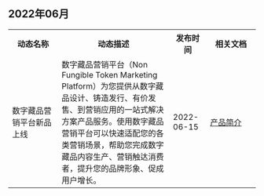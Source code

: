 ## 2022年06月

<table><tr>
<th width="20%">动态名称</th>
<th width="45%">动态描述</th>
<th width="15%">发布时间</th>
<th width="20%">相关文档</th>
</tr><tr>
<td>数字藏品营销平台新品上线</td>
<td>数字藏品营销平台（Non Fungible Token Marketing Platform）为您提供从数字藏品设计、铸造发行、有价发售、到营销应用的一站式解决方案产品服务。使用数字藏品营销平台可以快速适配您的各类营销场景，帮助您完成数字藏品内容生产、营销触达消费者，提升您的品牌形象、促成用户增长。</td>
<td>2022-06-15</td>
<td><a href="https://cloud.tencent.com/document/product/1536/74912">产品简介</a></td>
